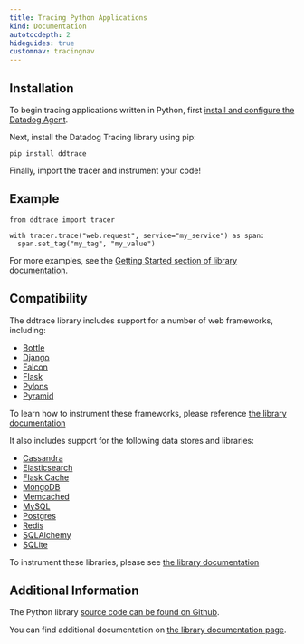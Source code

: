 ```yaml
---
title: Tracing Python Applications
kind: Documentation
autotocdepth: 2
hideguides: true
customnav: tracingnav
---
```


## Installation

To begin tracing applications written in Python, first [install and configure the Datadog Agent](/tracing#installing-the-agent).

Next, install the Datadog Tracing library using pip:

~~~
pip install ddtrace
~~~

Finally, import the tracer and instrument your code!

## Example

~~~
from ddtrace import tracer

with tracer.trace("web.request", service="my_service") as span:
  span.set_tag("my_tag", "my_value")
~~~

For more examples, see the [Getting Started section of library documentation](http://pypi.datadoghq.com/trace/docs/#get-started).


## Compatibility

The ddtrace library includes support for a number of web frameworks, including:

- [Bottle](https://bottlepy.org/)
- [Django](https://www.djangoproject.com/)
- [Falcon](https://falconframework.org/)
- [Flask](http://flask.pocoo.org/)
- [Pylons](http://pylonsproject.org/)
- [Pyramid](https://trypyramid.com/)

To learn how to instrument these frameworks, please reference [the library documentation](http://pypi.datadoghq.com/trace/docs/#web-frameworks)

It also includes support for the following data stores and libraries:

- [Cassandra](http://cassandra.apache.org/)
- [Elasticsearch](https://www.elastic.co/products/elasticsearch)
- [Flask Cache](https://pythonhosted.org/Flask-Cache/)
- [MongoDB](https://www.mongodb.com/what-is-mongodb)
- [Memcached](https://memcached.org/)
- [MySQL](https://www.mysql.com/)
- [Postgres](https://www.postgresql.org/)
- [Redis](https://redis.io/)
- [SQLAlchemy](http://www.sqlalchemy.org/)
- [SQLite](https://www.sqlite.org/)

To instrument these libraries, please see [the library documentation](http://pypi.datadoghq.com/trace/docs/#other-libraries)

## Additional Information

The Python library [source code can be found on Github](https://github.com/DataDog/dd-trace-py).

You can find additional documentation on [the library documentation page](http://pypi.datadoghq.com/trace/docs/).
